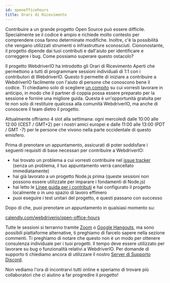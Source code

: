 ```yaml
---
id: openofficehours
title: Orari di Ricevimento
---
```


Contribuire a un grande progetto Open Source può essere difficile. Specialmente se il codice è ampio e richiede molto contesto per comprendere cosa fanno determinate modifiche. Inoltre, c'è la possibilità che vengano utilizzati strumenti o infrastrutture sconosciuti. Ciononostante, il progetto dipende dai tuoi contributi e dall'aiuto per identificare e correggere i bug. Come possiamo superare questo ostacolo?

Il progetto WebdriverIO ha introdotto gli Orari di Ricevimento Aperti che permettono a tutti di programmare sessioni individuali di 1:1 con i contributori di WebdriverIO. Questo ti permette di iniziare a contribuire a WebdriverIO facilmente con l'aiuto di persone che conoscono bene il codice. Ti chiediamo solo di scegliere [un compito](https://github.com/webdriverio/webdriverio/issues?q=is%3Aissue+is%3Aopen+sort%3Aupdated-desc+label%3Afirst-timers-only) su cui vorresti lavorare in anticipo, in modo che il partner di coppia possa essere preparato per la sessione e fornire una migliore guida. Questa è un'opportunità gratuita per te non solo di restituire qualcosa alla comunità WebdriverIO, ma anche di conoscere il team dietro il progetto.

Attualmente offriamo 4 slot alla settimana: ogni mercoledì dalle 10:00 alle 12:00 (CEST / GMT+2) per i nostri amici europei e dalle 11:00 alle 13:00 (PDT / GMT -7) per le persone che vivono nella parte occidentale di questo emisfero.

Prima di prenotare un appuntamento, assicurati di poter soddisfare i seguenti requisiti di base necessari per contribuire a WebdriverIO:

- hai trovato un problema a cui vorresti contribuire nel [issue tracker](https://github.com/webdriverio/webdriverio/issues) (senza un problema, il tuo appuntamento verrà cancellato immediatamente)
- hai già lavorato a un progetto Node.js prima (queste sessioni non possono essere utilizzate per imparare i fondamenti di Node.js)
- hai letto le [Linee guida per i contributi](https://github.com/webdriverio/webdriverio/blob/main/CONTRIBUTING.md#set-up-project) e hai configurato il progetto localmente o in uno spazio di lavoro effimero
- puoi eseguire i test unitari del progetto, e questi passano con successo

Dopo di che, puoi prenotare un appuntamento in qualsiasi momento su:

[calendly.com/webdriverio/open-office-hours](https://calendly.com/webdriverio/open-office-hours)

Tutte le sessioni si terranno tramite [Zoom](https://zoom.us/) o [Google Hangouts](https://hangouts.google.com/), ma sono possibili piattaforme alternative, ti preghiamo di farcelo sapere nella sezione commenti. Ti preghiamo di notare che questo non è un modo per ottenere consulenza individuale per i tuoi progetti. Il tempo deve essere utilizzato per lavorare su bug o funzionalità relativi a WebdriverIO. Per domande di supporto ti chiediamo ancora di utilizzare il nostro [Server di Supporto Discord](https://discord.webdriver.io).

Non vediamo l'ora di incontrarvi tutti online e speriamo di trovare più collaboratori che ci aiutino a far progredire il progetto!